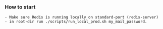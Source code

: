 ### How to start
    - Make sure Redis is running locally on standard-port (redis-server)
    - in root-dir run ./scripts/run_local_prod.sh my_mail_password.